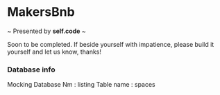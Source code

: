 
# **MakersBnb** 
~ Presented by  **self.code** ~

Soon to be completed. If beside yourself with impatience, please build it yourself and let us know, thanks!

### **Database info**

Mocking Database Nm : listing
Table name : spaces